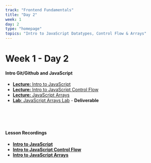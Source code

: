 ```yaml
---
track: "Frontend Fundamentals"
title: "Day 2"
week: 1
day: 2
type: "homepage"
topics: "Intro to JavaScript Datatypes, Control Flow & Arrays"
---
```



# Week 1 - Day 2

#### Intro Git/Github and JavaScript

- [**Lecture:** Intro to JavaScript](/frontend-fundamentals/week-1/day-2/lecture-materials/intro-to-javascript/)
- [**Lecture:** Intro to JavaScript Control Flow](/frontend-fundamentals/week-1/day-2/lecture-materials/intro-to-javascript-control-flow/)
- [**Lecture:** JavaScript Arrays](/frontend-fundamentals/week-1/day-2/lecture-materials/intro-to-javascript-arrays/)
- [**Lab**: JavaScript Arrays Lab](/frontend-fundamentals/week-1/day-2/labs/javascript-arrays-lab/) - **Deliverable**

<br>
<br>
<br>

#### Lesson Recordings

- [**Intro to JavaScript**](https://generalassembly.zoom.us/rec/share/GcZS18b2VSBa023R7NckoDqRct8cObSdtEhnYcCK1bJipqkSQPABdz4lRZwk9Sh4.dxJtd4O_HIfllGr4?startTime=1602597609000)
- [**Intro to JavaScript Control Flow**](https://generalassembly.zoom.us/rec/share/GcZS18b2VSBa023R7NckoDqRct8cObSdtEhnYcCK1bJipqkSQPABdz4lRZwk9Sh4.dxJtd4O_HIfllGr4?startTime=1602605027000)
- [**Intro to JavaScript Arrays**](https://generalassembly.zoom.us/rec/share/GcZS18b2VSBa023R7NckoDqRct8cObSdtEhnYcCK1bJipqkSQPABdz4lRZwk9Sh4.dxJtd4O_HIfllGr4?startTime=1602614781000)

